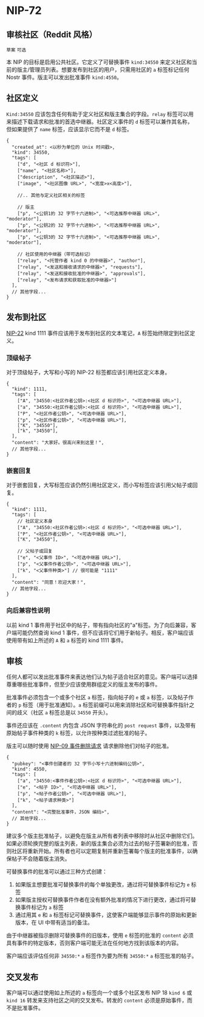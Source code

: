 NIP-72
======

审核社区（Reddit 风格）
------------------------------------

`草案` `可选`

本 NIP 的目标是启用公共社区。它定义了可替换事件 `kind:34550` 来定义社区和当前的版主/管理员列表。想要发布到社区的用户，只需用社区的 `a` 标签标记任何 Nostr 事件。版主可以发出批准事件 `kind:4550`。

## 社区定义

`Kind:34550` 应该包含任何有助于定义社区和版主集合的字段。`relay` 标签可以用来描述下载请求和批准的首选中继器。社区定义事件的 `d` 标签可以兼作其名称，但如果提供了 `name` 标签，应该显示它而不是 `d` 标签。

```jsonc
{
  "created_at": <以秒为单位的 Unix 时间戳>,
  "kind": 34550,
  "tags": [
    ["d", "<社区 d 标识符>"],
    ["name", "<社区名称>"],
    ["description", "<社区描述>"],
    ["image", "<社区图像 URL>", "<宽度>x<高度>"],

    //.. 其他与定义社区相关的标签

    // 版主
    ["p", "<公钥1的 32 字节十六进制>", "<可选推荐中继器 URL>", "moderator"],
    ["p", "<公钥2的 32 字节十六进制>", "<可选推荐中继器 URL>", "moderator"],
    ["p", "<公钥3的 32 字节十六进制>", "<可选推荐中继器 URL>", "moderator"],

    // 社区使用的中继器（带可选标记）
    ["relay", "<托管作者 kind 0 的中继器>", "author"],
    ["relay", "<发送和接收请求的中继器>", "requests"],
    ["relay", "<发送和接收批准的中继器>", "approvals"],
    ["relay", "<发布请求和获取批准的中继器>"]
  ],
  // 其他字段...
}
```

## 发布到社区

[NIP-22](NIP-22_ZH.md) kind 1111 事件应该用于发布到社区的文本笔记，`A` 标签始终限定到社区定义。

### 顶级帖子

对于顶级帖子，大写和小写的 NIP-22 标签都应该引用社区定义本身。

```jsonc
{
  "kind": 1111,
  "tags": [
    ["A", "34550:<社区作者公钥>:<社区 d 标识符>", "<可选中继器 URL>"],
    ["a", "34550:<社区作者公钥>:<社区 d 标识符>", "<可选中继器 URL>"],
    ["P", "<社区作者公钥>", "<可选中继器 URL>"],
    ["p", "<社区作者公钥>", "<可选中继器 URL>"],
    ["K", "34550"],
    ["k", "34550"],
  ],
  "content": "大家好。很高兴来到这里！",
  // 其他字段...
}
```

### 嵌套回复

对于嵌套回复，大写标签应该仍然引用社区定义，而小写标签应该引用父帖子或回复。

```jsonc
{
  "kind": 1111,
  "tags": [
    // 社区定义本身
    ["A", "34550:<社区作者公钥>:<社区 d 标识符>", "<可选中继器 URL>"],
    ["P", "<社区作者公钥>", "<可选中继器 URL>"],
    ["K", "34550"],

    // 父帖子或回复
    ["e", "<父事件 ID>", "<可选中继器 URL>"],
    ["p", "<父事件作者公钥>", "<可选中继器 URL>"],
    ["k", "<父事件种类>"] // 很可能是 "1111"
  ],
  "content": "同意！欢迎大家！",
  // 其他字段...
}
```

### 向后兼容性说明

以前 kind 1 事件用于社区中的帖子，带有指向社区的"a"标签。为了向后兼容，客户端可能仍然查询 kind 1 事件，但不应该将它们用于新帖子。相反，客户端应该使用带有如上所述的 `A` 和 `a` 标签的 kind 1111 事件。

## 审核

任何人都可以发出批准事件来表达他们认为帖子适合社区的意见。客户端可以选择尊重哪些批准事件，但至少应该使用群组定义的版主发布的事件。

批准事件必须包含一个或多个社区 `a` 标签，指向帖子的 `e` 或 `a` 标签，以及帖子作者的 `p` 标签（用于批准通知）。`a` 标签前缀可以用来消除社区和可替换事件指针之间的歧义（社区 `a` 标签总是以 `34550` 开头）。

事件还应该在 `.content` 内包含 JSON 字符串化的 `post request` 事件，以及带有原始帖子事件种类的 `k` 标签，以允许按种类过滤批准的帖子。

版主可以随时使用 [NIP-09 事件删除请求](09_ZH.md) 请求删除他们对帖子的批准。

```jsonc
{
  "pubkey": "<事件创建者的 32 字节小写十六进制编码公钥>",
  "kind": 4550,
  "tags": [
    ["a", "34550:<事件作者公钥>:<社区 d 标识符>", "<可选中继器 URL>"],
    ["e", "<帖子 ID>", "<可选中继器 URL>"],
    ["p", "<帖子作者公钥>", "<可选中继器 URL>"],
    ["k", "<帖子请求种类>"]
  ],
  "content": "<完整批准事件，JSON 编码>",
  // 其他字段...
}
```

建议多个版主批准帖子，以避免在版主从所有者列表中移除时从社区中删除它们。如果必须轮换完整的版主列表，新的版主集合必须为过去的帖子签署新的批准，否则社区将重新开始。所有者也可以定期复制并重新签署每个版主的批准事件，以确保帖子不会随着版主消失。

可替换事件的批准可以通过三种方式创建：

1. 如果版主想要批准可替换事件的每个单独更改，通过将可替换事件标记为 `e` 标签
2. 如果版主授权可替换事件作者在没有额外批准的情况下进行更改，通过将可替换事件标记为 `a` 标签
3. 通过用其 `e` 和 `a` 标签标记可替换事件，这使客户端能够显示事件的原始和更新版本，在 UI 中带有适当的备注。

由于中继器被指示删除可替换事件的旧版本，使用 `e` 标签的批准的 `content` 必须具有事件的特定版本，否则客户端可能无法在任何地方找到该版本的内容。

客户端应该评估任何非 `34550:*` `a` 标签作为要为所有 `34550:*` `a` 标签批准的帖子。

## 交叉发布

客户端可以通过使用如上所述的 `a` 标签向一个或多个社区发布 NIP 18 `kind 6` 或 `kind 16` 转发来支持社区之间的交叉发布。转发的 `content` 必须是原始事件，而不是批准事件。
